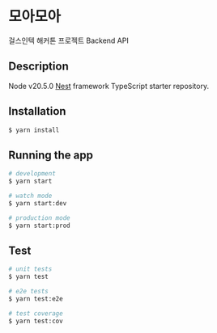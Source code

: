 # 모아모아 
걸스인텍 해커톤 프로젝트 Backend API 

## Description
Node v20.5.0
[Nest](https://github.com/nestjs/nest) framework TypeScript starter repository.

## Installation
```bash
$ yarn install
```

## Running the app

```bash
# development
$ yarn start

# watch mode
$ yarn start:dev

# production mode
$ yarn start:prod
```

## Test

```bash
# unit tests
$ yarn test

# e2e tests
$ yarn test:e2e

# test coverage
$ yarn test:cov
```